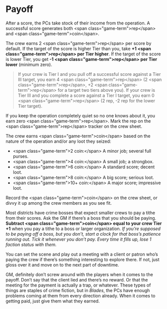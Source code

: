 # Payoff

After a score, the PCs take stock of their income from the operation. A successful score generates both \<span class="game-term"\>rep\</span\> and \<span class="game-term"\>coin\</span\>.

The crew earns 2 \<span class="game-term"\>rep\</span\> per score by default. If the target of the score is higher Tier than you, take **+1 **\<span class="game-term"\>rep\</span\>** per Tier higher**. If the target of the score is lower Tier, you get **-1 **\<span class="game-term"\>rep\</span\>** per Tier lower** (minimum zero).

> If your crew is Tier I and you pull off a successful score against a Tier III target, you earn 4 \<span class="game-term"\>rep\</span\> (2 \<span class="game-term"\>rep\</span\>, +2 \<span class="game-term"\>rep\</span\> for a target two tiers above you). If your crew is Tier III and you complete a score against a Tier I target, you earn 0 \<span class="game-term"\>rep\</span\> (2 rep, -2 rep for the lower Tier target).

If you keep the operation completely quiet so no one knows about it, you earn zero \<span class="game-term"\>rep\</span\>. Mark the rep on the \<span class="game-term"\>rep\</span\> tracker on the crew sheet.

The crew earns \<span class="game-term"\>coin\</span\> based on the nature of the operation and/or any loot they seized:

* \<span class="game-term"\>2 coin:\</span\> A minor job; several full purses.
* \<span class="game-term"\>4 coin:\</span\> A small job; a strongbox.
* \<span class="game-term"\>6 coin:\</span\> A standard score; decent loot.
* \<span class="game-term"\>8 coin:\</span\> A big score; serious loot.
* \<span class="game-term"\>10+ coin:\</span\> A major score; impressive loot.


Record the \<span class="game-term"\>coin\</span\> on the crew sheet, or divvy it up among the crew members as you see fit.

Most districts have crime bosses that expect smaller crews to pay a tithe from their scores. Ask the GM if there’s a boss that you should be paying. **Subtract \<span class="game-term"\>coin\</span\> equal to your crew Tier +1** when you pay a tithe to a boss or larger organization. _If you’re supposed to be paying off a boss, but you don’t, start a clock for that boss’s patience running out. Tick it whenever you don’t pay. Every time it fills up, lose 1 faction status with them._

You can set the scene and play out a meeting with a client or patron who’s paying the crew if there’s something interesting to explore there. If not, just gloss over it and move on to the next part of downtime.

GM, definitely don’t screw around with the players when it comes to the payoff. Don’t say that the client lied and there’s no reward. Or that the meeting for the payment is actually a trap, or whatever. These types of things are staples of crime fiction, but in _Blades_, the PCs have enough problems coming at them from every direction already. When it comes to getting paid, just give them what they earned.
